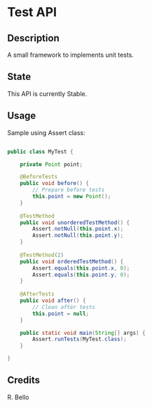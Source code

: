 # Test API

## Description

A small framework to implements unit tests.

## State

This API is currently Stable.

## Usage

Sample using Assert class:

```java

public class MyTest {

	private Point point;

	@BeforeTests
	public void before() {
		// Prepare before tests
		this.point = new Point();
	}
	
	@TestMethod
	public void unorderedTestMethod() {
		Assert.notNull(this.point.x);
		Assert.notNull(this.point.y);
	}
	
	@TestMethod(2)
	public void orderedTestMethod() {
		Assert.equals(this.point.x, 0);
		Assert.equals(this.point.y, 0);
	}
	
	@AfterTests
	public void after() {
		// Clean after tests
		this.point = null;
	}

	public static void main(String[] args) {
		Assert.runTests(MyTest.class);
	}

}

```

## Credits

R. Bello